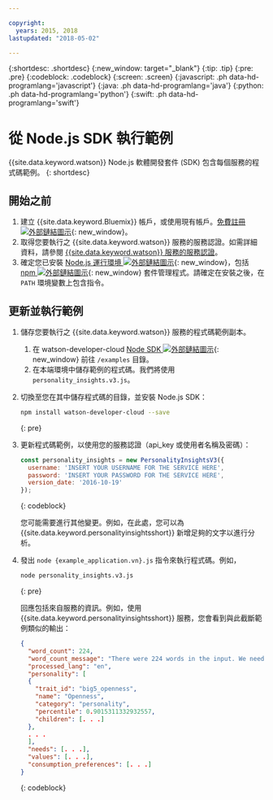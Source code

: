 ```yaml
---

copyright:
  years: 2015, 2018
lastupdated: "2018-05-02"

---
```


{:shortdesc: .shortdesc}
{:new_window: target="_blank"}
{:tip: .tip}
{:pre: .pre}
{:codeblock: .codeblock}
{:screen: .screen}
{:javascript: .ph data-hd-programlang='javascript'}
{:java: .ph data-hd-programlang='java'}
{:python: .ph data-hd-programlang='python'}
{:swift: .ph data-hd-programlang='swift'}

# 從 Node.js SDK 執行範例

{{site.data.keyword.watson}} Node.js 軟體開發套件 (SDK) 包含每個服務的程式碼範例。
{: shortdesc}

## 開始之前

1.  建立 {{site.data.keyword.Bluemix}} 帳戶，或使用現有帳戶。[免費註冊 ![外部鏈結圖示](../../icons/launch-glyph.svg "外部鏈結圖示")](https://console.{DomainName}/registration/?target=/catalog/%3fcategory=watson){: new_window}。
1.  取得您要執行之 {{site.data.keyword.watson}} 服務的服務認證。如需詳細資料，請參閱 [{{site.data.keyword.watson}} 服務的服務認證](/docs/services/watson/getting-started-credentials.html#getting-credentials-manually)。
1.  確定您已安裝 [Node.js 運行環境 ![外部鏈結圖示](../../icons/launch-glyph.svg "外部鏈結圖示")](https://nodejs.org/#download){: new_window}，包括 [npm ![外部鏈結圖示](../../icons/launch-glyph.svg "外部鏈結圖示")](https://www.npmjs.com/){: new_window} 套件管理程式。請確定在安裝之後，在 `PATH` 環境變數上包含指令。

## 更新並執行範例

1.  儲存您要執行之 {{site.data.keyword.watson}} 服務的程式碼範例副本。
    1.  在 watson-developer-cloud [Node SDK ![外部鏈結圖示](../../icons/launch-glyph.svg "外部鏈結圖示")](https://github.com/watson-developer-cloud/node-sdk/tree/master/examples){: new_window} 前往 `/examples` 目錄。
    1.  在本端環境中儲存範例的程式碼。我們將使用 `personality_insights.v3.js`。
1.  切換至您在其中儲存程式碼的目錄，並安裝 Node.js SDK：

    ```bash
    npm install watson-developer-cloud --save
    ```
    {: pre}

1.  更新程式碼範例，以使用您的服務認證（api_key 或使用者名稱及密碼）：

    ```javascript
    const personality_insights = new PersonalityInsightsV3({
      username: 'INSERT YOUR USERNAME FOR THE SERVICE HERE',
      password: 'INSERT YOUR PASSWORD FOR THE SERVICE HERE',
      version_date: '2016-10-19'
    });
    ```
    {: codeblock}

    您可能需要進行其他變更。例如，在此處，您可以為 {{site.data.keyword.personalityinsightsshort}} 新增足夠的文字以進行分析。

1.  發出 `node {example_application.vn}.js` 指令來執行程式碼。例如，

    ```bash
    node personality_insights.v3.js
    ```
    {: pre}

    回應包括來自服務的資訊。例如，使用 {{site.data.keyword.personalityinsightsshort}} 服務，您會看到與此截斷範例類似的輸出：

    ```json
    {
      "word_count": 224,
      "word_count_message": "There were 224 words in the input. We need a minimum of 600, preferably 1,200 or more, to compute statistically significant estimates",
      "processed_lang": "en",
      "personality": [
      {
        "trait_id": "big5_openness",
        "name": "Openness",
        "category": "personality",
        "percentile": 0.9015311332932557,
        "children": [. . .]
      },
      . . .
      ],
      "needs": [. . .],
      "values": [. . .],
      "consumption_preferences": [. . .]
    }
    ```
    {: codeblock}
